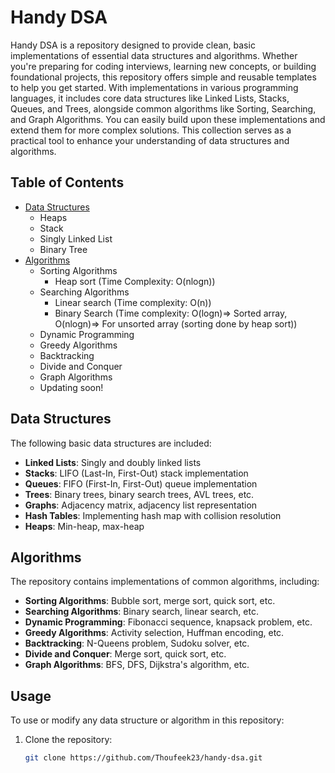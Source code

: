 # Handy DSA

Handy DSA is a repository designed to provide clean, basic implementations of essential data structures and algorithms. Whether you're preparing for coding interviews, learning new concepts, or building foundational projects, this repository offers simple and reusable templates to help you get started. With implementations in various programming languages, it includes core data structures like Linked Lists, Stacks, Queues, and Trees, alongside common algorithms like Sorting, Searching, and Graph Algorithms. You can easily build upon these implementations and extend them for more complex solutions. This collection serves as a practical tool to enhance your understanding of data structures and algorithms.

## Table of Contents

- [Data Structures](#data-structures)
  - Heaps
  - Stack
  - Singly Linked List
  - Binary Tree
- [Algorithms](#algorithms)
  - Sorting Algorithms
    - Heap sort (Time Complexity: O(nlogn))
  - Searching Algorithms
    - Linear search (Time complexity: O(n))
    - Binary Search (Time complexity: O(logn)=> Sorted array, O(nlogn)=> For unsorted array (sorting done by heap sort))
  - Dynamic Programming
  - Greedy Algorithms
  - Backtracking
  - Divide and Conquer
  - Graph Algorithms
  - Updating soon!

## Data Structures

The following basic data structures are included:

- **Linked Lists**: Singly and doubly linked lists
- **Stacks**: LIFO (Last-In, First-Out) stack implementation
- **Queues**: FIFO (First-In, First-Out) queue implementation
- **Trees**: Binary trees, binary search trees, AVL trees, etc.
- **Graphs**: Adjacency matrix, adjacency list representation
- **Hash Tables**: Implementing hash map with collision resolution
- **Heaps**: Min-heap, max-heap

## Algorithms

The repository contains implementations of common algorithms, including:

- **Sorting Algorithms**: Bubble sort, merge sort, quick sort, etc.
- **Searching Algorithms**: Binary search, linear search, etc.
- **Dynamic Programming**: Fibonacci sequence, knapsack problem, etc.
- **Greedy Algorithms**: Activity selection, Huffman encoding, etc.
- **Backtracking**: N-Queens problem, Sudoku solver, etc.
- **Divide and Conquer**: Merge sort, quick sort, etc.
- **Graph Algorithms**: BFS, DFS, Dijkstra's algorithm, etc.

## Usage

To use or modify any data structure or algorithm in this repository:

1. Clone the repository:
   ```bash
   git clone https://github.com/Thoufeek23/handy-dsa.git
   ```
